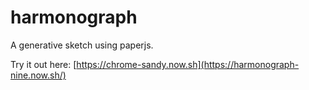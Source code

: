 ﻿# harmonograph

A generative sketch using paperjs.

Try it out here: [https://chrome-sandy.now.sh](https://harmonograph-nine.now.sh/)